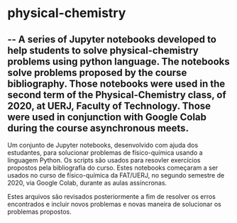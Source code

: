 # physical-chemistry
--
A series of Jupyter notebooks developed to help students to solve physical-chemistry problems using python language. The notebooks solve problems proposed by the course bibliography. Those notebooks were used in the second term of the Physical-Chemistry class, of 2020, at UERJ, Faculty of Technology. Those were used in conjunction with Google Colab during the course asynchronous meets. 
---
Um conjunto de Jupyter notebooks, desenvolvido com ajuda dos estudantes, para solucionar problemas de físico-química usando a linguagem Python. Os scripts são usados para resovler exercícios propostos pela bibliografia do curso. Estes notebooks começaram a ser usados no curso de físico-química da FAT/UERJ, no segundo semestre de 2020, via Google Colab, durante as aulas assíncronas.

Estes arquivos são revisados posteriormente a fim de resolver os erros encontrados e incluir novos problemas e novas maneira de solucionar os problemas propostos.
